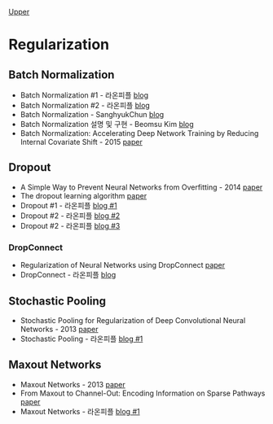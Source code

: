[Upper](index.md)

# Regularization

## Batch Normalization

* Batch Normalization #1 - 라온피플 [blog](https://laonple.blog.me/220808903260)
* Batch Normalization #2 - 라온피플 [blog](https://laonple.blog.me/220811172205)
* Batch Normalization - SanghyukChun [blog](http://sanghyukchun.github.io/88/)
* Batch Normalization 설명 및 구현 - Beomsu Kim [blog](https://shuuki4.wordpress.com/2016/01/13/batch-normalization-%EC%84%A4%EB%AA%85-%EB%B0%8F-%EA%B5%AC%ED%98%84/)
* Batch Normalization: Accelerating Deep Network Training by Reducing Internal Covariate Shift - 2015 [paper](https://arxiv.org/abs/1502.03167)

## Dropout

* A Simple Way to Prevent Neural Networks from Overfitting - 2014 [paper](https://www.cs.toronto.edu/~hinton/absps/JMLRdropout)
* The dropout learning algorithm [paper](https://www.sciencedirect.com/science/article/pii/S0004370214000216)
* Dropout #1 - 라온피플 [blog #1](https://laonple.blog.me/220818841217)
* Dropout #2 - 라온피플 [blog #2](https://laonple.blog.me/220823177178)
* Dropout #2 - 라온피플 [blog #3](https://laonple.blog.me/220827359158)

### DropConnect

* Regularization of Neural Networks using DropConnect [paper](https://cs.nyu.edu/~wanli/dropc/dropc.pdf)
* DropConnect - 라온피플 [blog](https://laonple.blog.me/220827359158)

## Stochastic Pooling

* Stochastic Pooling for Regularization of Deep Convolutional Neural Networks - 2013 [paper](https://arxiv.org/abs/1301.3557)
* Stochastic Pooling - 라온피플 [blog #1](https://laonple.blog.me/220830178487)

## Maxout Networks

* Maxout Networks - 2013 [paper](https://arxiv.org/abs/1302.4389)
* From Maxout to Channel-Out: Encoding Information on Sparse Pathways [paper](https://arxiv.org/abs/1312.1909)
* Maxout Networks - 라온피플 [blog #1](https://laonple.blog.me/220836305907)
